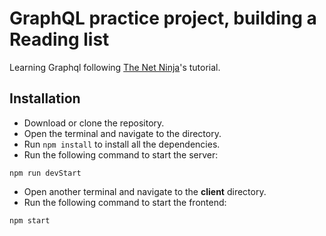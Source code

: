 # GraphQL practice project, building a Reading list
Learning Graphql following [The Net Ninja](https://www.youtube.com/playlist?list=PL4cUxeGkcC9iK6Qhn-QLcXCXPQUov1U7f)'s tutorial.

## Installation
* Download or clone the repository.
* Open the terminal and navigate to the directory.
* Run ```npm install``` to install all the dependencies.
* Run the following command to start the server:

```npm run devStart```

* Open another terminal and navigate to the **client** directory.
* Run the following command to start the frontend:

```npm start```

